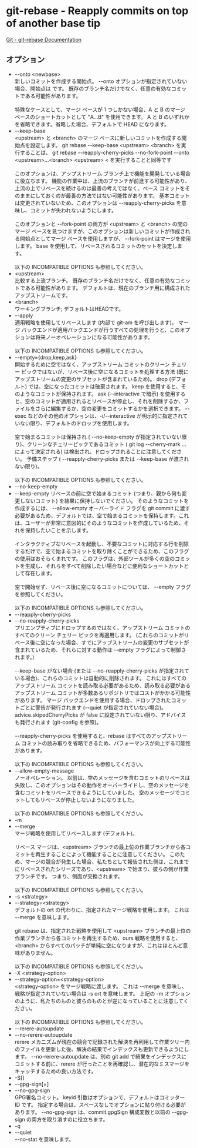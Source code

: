 # git-rebase - Reapply commits on top of another base tip

[Git - git-rebase Documentation](https://git-scm.com/docs/git-rebase)

## オプション

* --onto \<newbase>  
    新しいコミットを作成する開始点。 --onto オプションが指定されていない場合、開始点は <upstream> です。 既存のブランチ名だけでなく、任意の有効なコミットである可能性があります。<br><br>特殊なケースとして、マージ ベースが 1 つしかない場合、A と B のマージ ベースのショートカットとして "A...B" を使用できます。 A と B のいずれかを省略できます。省略した場合、デフォルトで HEAD になります。
* --keep-base  
    \<upstream> と \<branch> のマージ ベースに新しいコミットを作成する開始点を設定します。 git rebase --keep-base \<upstream> \<branch> を実行することは、 git rebase --reapply-cherry-picks --no-fork-point --onto \<upstream>...\<branch> \<upstream> < を実行することと同等です<br><br>このオプションは、アップストリーム ブランチ上で機能を開発している場合に役立ちます。 機能の作業中は、上流のブランチが前進する可能性があり、上流の上でリベースを続けるのは最善の考えではなく、ベース コミットをそのままにしておくのが最善の方法ではない可能性があります。 基本コミットは変更されていないため、このオプションは --reapply-cherry-picks を意味し、コミットが失われないようにします。<br><br>このオプションと --fork-point の両方が \<upstream> と \<branch> の間のマージ ベースを見つけますが、このオプションは新しいコミットが作成される開始点としてマージ ベースを使用しますが、 --fork-point はマージを使用します。 base を使用して、リベースされるコミットのセットを決定します。<br><br>以下の INCOMPATIBLE OPTIONS も参照してください。
* \<upstream>  
    比較する上流ブランチ。 既存のブランチ名だけでなく、任意の有効なコミットである可能性があります。 デフォルトは、現在のブランチ用に構成されたアップストリームです。
* \<branch>  
    ワーキングブランチ; デフォルトはHEADです。
* --apply  
    適用戦略を使用してリベースします (内部で git-am を呼び出します)。 マージ バックエンドが適用バックエンドが行うすべての処理を行うと、このオプションは将来ノーオペレーションになる可能性があります。<br><br>以下の INCOMPATIBLE OPTIONS も参照してください。
* --empty={drop,keep,ask}  
    開始するために空ではなく、アップストリーム コミットのクリーン チェリー ピックではないが、リベース後に空になるコミットを処理する方法 (既にアップストリームの変更のサブセットが含まれているため)。 drop (デフォルト) では、空になったコミットは破棄されます。 keep を使用すると、そのようなコミットが保持されます。 ask (--interactive で暗示) を使用すると、空のコミットが適用されるとリベースが停止し、それを削除するか、ファイルをさらに編集するか、空の変更をコミットするかを選択できます。 --exec などのその他のオプションは、-i/--interactive が明示的に指定されていない限り、デフォルトのドロップを使用します。<br><br>空で始まるコミットは保持され ( --no-keep-empty が指定されていない限り)、クリーンなチェリーピックであるコミット ( git log --cherry-mark ... によって決定される) は検出され、ドロップされることに注意してください。 予備ステップ ( --reapply-cherry-picks または --keep-base が渡されない限り)。<br><br>以下の INCOMPATIBLE OPTIONS も参照してください。
* --no-keep-empty
* --keep-empty
    リベースの前に空で始まるコミット (つまり、親から何も変更しないコミット) を結果に保持しないでください。 そのようなコミットを作成するには、 --allow-empty オーバーライド フラグを git commit に渡す必要があるため、デフォルトでは、空で始まるコミットを保持します。これは、ユーザーが非常に意図的にそのようなコミットを作成しているため、それを保持したいことを示します。<br><br>インタラクティブなリベースを起動し、不要なコミットに対応する行を削除するだけで、空で始まるコミットを取り除くことができるため、このフラグの使用はおそらくまれです。 このフラグは、外部ツールが多くの空のコミットを生成し、それらをすべて削除したい場合などに便利なショートカットとして存在します。<br><br>空で開始せず、リベース後に空になるコミットについては、 --empty フラグを参照してください。<br><br>以下の INCOMPATIBLE OPTIONS も参照してください。
* --reapply-cherry-picks
* --no-reapply-cherry-picks  
    プリエンプティブにドロップするのではなく、アップストリーム コミットのすべてのクリーン チェリー ピックを再適用します。 (これらのコミットがリベース後に空になった場合、すでにアップストリームの変更のサブセットが含まれているため、それらに対する動作は --empty フラグによって制御されます。)<br><br>--keep-base がない場合 (または --no-reapply-cherry-picks が指定されている場合)、これらのコミットは自動的に削除されます。 これにはすべてのアップストリーム コミットを読み取る必要があるため、読み取る必要があるアップストリーム コミットが多数あるリポジトリではコストがかかる可能性があります。 マージ バックエンドを使用する場合、ドロップされたコミットごとに警告が発行されます (--quiet が指定されていない場合)。 advice.skipedCherryPicks が false に設定されていない限り、アドバイスも発行されます (git-config を参照)。<br><br>--reapply-cherry-picks を使用すると、rebase はすべてのアップストリーム コミットの読み取りを省略できるため、パフォーマンスが向上する可能性があります。<br><br>以下の INCOMPATIBLE OPTIONS も参照してください。
* --allow-empty-message  
    ノーオペレーション。 以前は、空のメッセージを含むコミットのリベースは失敗し、このオプションはその動作をオーバーライドし、空のメッセージを含むコミットをリベースできるようにしていました。 空のメッセージでコミットしてもリベースが停止しないようになりました。<br><br>以下の INCOMPATIBLE OPTIONS も参照してください。
* -m
* --merge  
    マージ戦略を使用してリベースします (デフォルト)。<br><br>リベース マージは、\<upstream> ブランチの最上位の作業ブランチから各コミットを再生することによって機能することに注意してください。 このため、マージの競合が発生した場合、私たちとして報告された側は、これまでにリベースされたシリーズであり、\<upstream> で始まり、彼らの側が作業ブランチです。 つまり、側面が交換されます。<br><br>以下の INCOMPATIBLE OPTIONS も参照してください。
* -s \<strategy>
* --strategy=\<strategy>  
    デフォルトの ort の代わりに、指定されたマージ戦略を使用します。 これは --merge を意味します。<br><br>git rebase は、指定された戦略を使用して \<upstream> ブランチの最上位の作業ブランチから各コミットを再生するため、ours 戦略を使用すると、\<branch> からすべてのパッチが単純に空になりますが、これはほとんど意味がありません。<br><br>以下の INCOMPATIBLE OPTIONS も参照してください。
* -X \<strategy-option>
* --strategy-option=\<strategy-option>  
    \<strategy-option> をマージ戦略に渡します。 これは --merge を意味し、戦略が指定されていない場合は -s ort を意味します。 上記の -m オプションのように、私たちのものと彼らのものとが逆になっていることに注意してください。<br><br>以下の INCOMPATIBLE OPTIONS も参照してください。
* --rerere-autoupdate
* --no-rerere-autoupdate  
    rerere メカニズムが現在の競合で記録された解決を再利用して作業ツリー内のファイルを更新した後、解決の結果でインデックスも更新できるようにします。 --no-rerere-autoupdate は、別の git add で結果をインデックスにコミットする前に、rerere が行ったことを再確認し、潜在的なミスマージをキャッチするための良い方法です。
* -S[<keyid>]
* --gpg-sign[=<keyid>]
* --no-gpg-sign  
    GPG署名コミット。 keyid 引数はオプションで、デフォルトはコミッター ID です。 指定する場合は、スペースなしでオプションに貼り付ける必要があります。 --no-gpg-sign は、commit.gpgSign 構成変数と以前の --gpg-sign の両方を取り消すのに役立ちます。
* -q
* --quiet  
    --no-stat を意味します。
